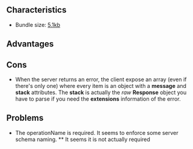 ## Characteristics
* Bundle size: [5.1kb](https://bundlephobia.com/result?p=fetchql@3.0.0)

## Advantages

## Cons
* When the server returns an error, the client expose an array (even if there's only one) where every item is an object with a **message** and **stack** attributes. The **stack** is actually the _raw_ **Response** object you have to parse if you need the **extensions** information of the error.

## Problems
* The operationName is required. It seems to enforce some server schema naming.
** It seems it is not actually required
